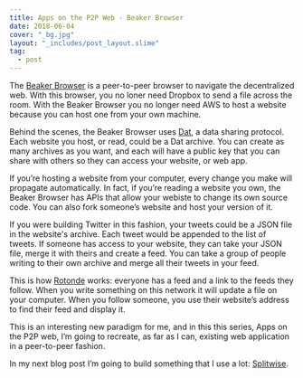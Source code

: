 ```yaml
---
title: Apps on the P2P Web - Beaker Browser
date: 2018-06-04
cover: "_bg.jpg"
layout: "_includes/post_layout.slime"
tag:
  - post
---
```


The [Beaker Browser](https://beakerbrowser.com/) is a peer-to-peer browser to
navigate the decentralized web. With this browser, you no loner need Dropbox to
send a file across the room. With the Beaker Browser you no longer need AWS to
host a website because you can host one from your own machine.

Behind the scenes, the Beaker Browser uses [Dat](https://datproject.org/), a
data sharing protocol. Each website you host, or read, could be a Dat archive.
You can create as many archives as you want, and each will have a public key
that you can share with others so they can access your website, or web app.

If you’re hosting a website from your computer, every change you make will
propagate automatically. In fact, if you’re reading a website you own, the
Beaker Browser has APIs that allow your webiste to change its own source code.
You can also fork someone’s website and host your version of it.

If you were building Twitter in this fashion, your tweets could be a JSON file
in the website's archive. Each tweet would be appended to the list of tweets. If
someone has access to your website, they can take your JSON file, merge it with
theirs and create a feed. You can take a group of people writing to their own
archive and merge all their tweets in your feed.

This is how [Rotonde](https://github.com/Rotonde/rotonde-client) works: everyone
has a feed and a link to the feeds they follow. When you write something on this
network it will update a file on your computer. When you follow someone, you use
their website’s address to find their feed and display it.

This is an interesting new paradigm for me, and in this this series, Apps on the
P2P web, I’m going to recreate, as far as I can, existing web application in a
peer-to-peer fashion.

In my next blog post I’m going to build something that I use a lot:
[Splitwise](https://splitwise.com).
